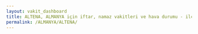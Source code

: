 ```yaml
---
layout: vakit_dashboard
title: ALTENA, ALMANYA için iftar, namaz vakitleri ve hava durumu - ilçe/eyalet seç
permalink: /ALMANYA/ALTENA/
---
```


<script type="text/javascript">
  var GLOBAL_COUNTRY = 'ALMANYA';
  var GLOBAL_CITY = 'ALTENA';
  var GLOBAL_STATE = '';
  var lat = 72;
  var lon = 21;
</script>
